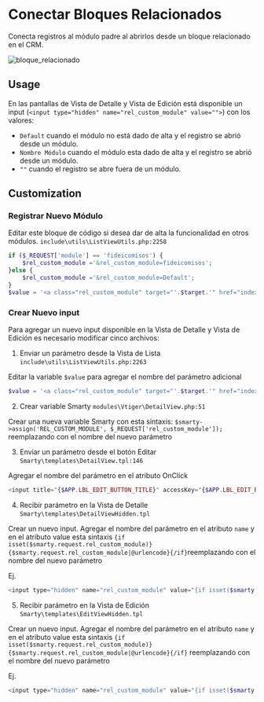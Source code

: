# Conectar Bloques Relacionados
Conecta registros al módulo padre al abrirlos desde un bloque relacionado en el CRM.

![bloque_relacionado](https://user-images.githubusercontent.com/80594356/113602030-b75a0680-9607-11eb-8f2b-aa5207d2df46.png)

## Usage
En las pantallas de Vista de Detalle y Vista de Edición está disponible un input (`<input type="hidden" name="rel_custom_module" value="">`) con los valores:
- `Default` cuando el módulo no está dado de alta y el registro se abrió desde un módulo.
- `Nombre Módulo` cuando el módulo esta dado de alta y el registro se abrió desde un módulo.
- `""` cuando el registro se abre fuera de un módulo.

## Customization

### Registrar Nuevo Módulo
Editar este bloque de código si desea dar de alta la funcionalidad en otros módulos.
`include\utils\ListViewUtils.php:2258`

```php
if ($_REQUEST['module'] == 'fideicomisos') {
	$rel_custom_module ='&rel_custom_module=fideicomisos';
}else {
	$rel_custom_module ='&rel_custom_module=Default';
}
$value = '<a class="rel_custom_module" target="'.$target.'" href="index.php?action=DetailView&module=' . $module . '&record=' . $entity_id . '&parenttab=' . $tabname . $rel_custom_module .'" id = ' . $count . '>' . textlength_check($temp_val) . '</a>';
```
### Crear Nuevo input
Para agregar un nuevo input disponible en la Vista de Detalle y Vista de Edición es necesario modificar cinco archivos:
1. Enviar un parámetro desde la Vista de Lista `include\utils\ListViewUtils.php:2263`

Editar la variable `$value` para agregar el nombre del parámetro adicional
```php
$value = '<a class="rel_custom_module" target="'.$target.'" href="index.php?action=DetailView&module=' . $module . '&record=' . $entity_id . '&parenttab=' . $tabname . $rel_custom_module .'" id = ' . $count . '>' . textlength_check($temp_val) . '</a>';
```

2. Crear variable Smarty `modules\Vtiger\DetailView.php:51`

Crear una nueva variable Smarty con esta sintaxis:
`$smarty->assign('REL_CUSTOM_MODULE', $_REQUEST['rel_custom_module']);` reemplazando con el nombre del nuevo parámetro

3. Enviar un parámetro desde el botón Editar `Smarty\templates\DetailView.tpl:146`

Agregar el nombre del parámetro en el atributo OnClick
```php
<input title="{$APP.LBL_EDIT_BUTTON_TITLE}" accessKey="{$APP.LBL_EDIT_BUTTON_KEY}" class="crmbutton small edit" onclick="DetailView.rel_custom_module.value='{$REL_CUSTOM_MODULE}'; DetailView.return_module.value='{$MODULE}'; DetailView.return_action.value='DetailView'; DetailView.return_id.value='{$ID}';DetailView.module.value='{$MODULE}';submitFormForAction('DetailView','EditView');" type="button" name="Edit" value="&nbsp;{$APP.LBL_EDIT_BUTTON_LABEL}&nbsp;">&nbsp;
```

4. Recibir parámetro en la Vista de Detalle `Smarty\templates\DetailViewHidden.tpl`

Crear un nuevo input. Agregar el nombre del parámetro en el atributo `name` y en el atributo value esta sintaxis `{if isset($smarty.request.rel_custom_module)}{$smarty.request.rel_custom_module|@urlencode}{/if}`reemplazando con el nombre del nuevo parámetro

Ej.
```php
<input type="hidden" name="rel_custom_module" value="{if isset($smarty.request.rel_custom_module)}{$smarty.request.rel_custom_module|@urlencode}{/if}" />
```
5.  Recibir parámetro en la Vista de Edición `Smarty\templates\EditViewHidden.tpl`

Crear un nuevo input. Agregar el nombre del parámetro en el atributo `name` y en el atributo value esta sintaxis `{if isset($smarty.request.rel_custom_module)}{$smarty.request.rel_custom_module|@urlencode}{/if}` reemplazando con el nombre del nuevo parámetro

Ej.
```php
<input type="hidden" name="rel_custom_module" value="{if isset($smarty.request.rel_custom_module)}{$smarty.request.rel_custom_module|@urlencode}{/if}" />
```
